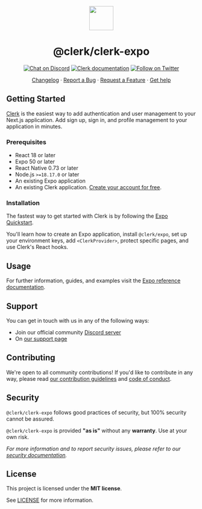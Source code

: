 <p align="center">
  <a href="https://clerk.com?utm_source=github&utm_medium=clerk_expo" target="_blank" rel="noopener noreferrer">
    <picture>
      <source media="(prefers-color-scheme: dark)" srcset="https://images.clerk.com/static/logo-dark-mode-400x400.png">
      <img src="https://images.clerk.com/static/logo-light-mode-400x400.png" height="64">
    </picture>
  </a>
  <br />
  <h1 align="center">@clerk/clerk-expo</h1>
</p>

<div align="center">

[![Chat on Discord](https://img.shields.io/discord/856971667393609759.svg?logo=discord)](https://clerk.com/discord)
[![Clerk documentation](https://img.shields.io/badge/documentation-clerk-green.svg)](https://clerk.com/docs?utm_source=github&utm_medium=clerk_expo)
[![Follow on Twitter](https://img.shields.io/twitter/follow/ClerkDev?style=social)](https://twitter.com/intent/follow?screen_name=ClerkDev)

[Changelog](https://github.com/clerk/javascript/blob/main/packages/expo/CHANGELOG.md)
·
[Report a Bug](https://github.com/clerk/javascript/issues/new?assignees=&labels=needs-triage&projects=&template=BUG_REPORT.yml)
·
[Request a Feature](https://feedback.clerk.com/roadmap)
·
[Get help](https://clerk.com/contact/support?utm_source=github&utm_medium=clerk_expo)

</div>

## Getting Started

[Clerk](https://clerk.com/?utm_source=github&utm_medium=clerk_expo) is the easiest way to add authentication and user management to your Next.js application. Add sign up, sign in, and profile management to your application in minutes.

### Prerequisites

- React 18 or later
- Expo 50 or later
- React Native 0.73 or later
- Node.js `>=18.17.0` or later
- An existing Expo application
- An existing Clerk application. [Create your account for free](https://dashboard.clerk.com/sign-up?utm_source=github&utm_medium=clerk_expo).

### Installation

The fastest way to get started with Clerk is by following the [Expo Quickstart](https://clerk.com/docs/quickstarts/expo?utm_source=github&utm_medium=clerk_expo).

You'll learn how to create an Expo application, install `@clerk/expo`, set up your environment keys, add `<ClerkProvider>`, protect specific pages, and use Clerk's React hooks.

## Usage

For further information, guides, and examples visit the [Expo reference documentation](https://clerk.com/docs/references/expo/overview?utm_source=github&utm_medium=clerk_expo).

## Support

You can get in touch with us in any of the following ways:

- Join our official community [Discord server](https://clerk.com/discord)
- On [our support page](https://clerk.com/contact/support?utm_source=github&utm_medium=clerk_expo)

## Contributing

We're open to all community contributions! If you'd like to contribute in any way, please read [our contribution guidelines](https://github.com/clerk/javascript/blob/main/docs/CONTRIBUTING.md) and [code of conduct](https://github.com/clerk/javascript/blob/main/docs/CODE_OF_CONDUCT.md).

## Security

`@clerk/clerk-expo` follows good practices of security, but 100% security cannot be assured.

`@clerk/clerk-expo` is provided **"as is"** without any **warranty**. Use at your own risk.

_For more information and to report security issues, please refer to our [security documentation](https://github.com/clerk/javascript/blob/main/docs/SECURITY.md)._

## License

This project is licensed under the **MIT license**.

See [LICENSE](https://github.com/clerk/javascript/blob/main/packages/expo/LICENSE) for more information.
